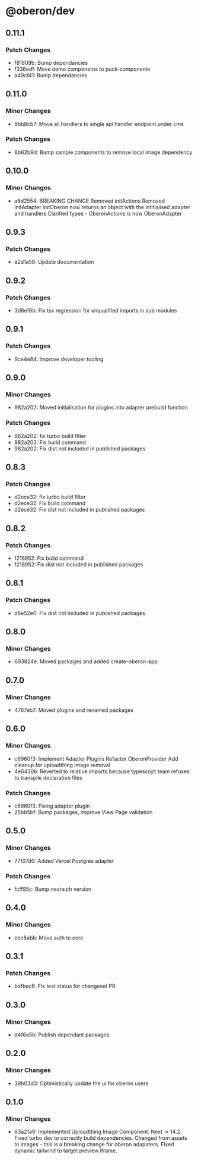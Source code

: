 # @oberon/dev

## 0.11.1

### Patch Changes

- f81809b: Bump dependancies
- f336edf: Move demo components to puck-components
- a49cf41: Bump dependancies

## 0.11.0

### Minor Changes

- 9bb8cb7: Move all handlers to single api handler endpoint under cms

### Patch Changes

- 8b62b9d: Bump sample components to remove local image dependency

## 0.10.0

### Minor Changes

- a8d2554: BREAKING CHANGE Removed initActions Removed initAdapter initOberon
  now returns an object with the intitialised adapter and handlers Clarified
  types - OberonActions is now OberonAdapter

## 0.9.3

### Patch Changes

- a2d1a58: Update documentation

## 0.9.2

### Patch Changes

- 3d8e16b: Fix tsx regression for unqualified imports in sub modules

## 0.9.1

### Patch Changes

- 9ce4e84: Improve developer tooling

## 0.9.0

### Minor Changes

- 982a202: Moved initialisation for plugins into adapter prebuild function

### Patch Changes

- 982a202: fix turbo build filter
- 982a202: Fix build command
- 982a202: Fix dist not included in published packages

## 0.8.3

### Patch Changes

- d2ece32: fix turbo build filter
- d2ece32: Fix build command
- d2ece32: Fix dist not included in published packages

## 0.8.2

### Patch Changes

- f218952: Fix build command
- f218952: Fix dist not included in published packages

## 0.8.1

### Patch Changes

- d6e52e0: Fix dist not included in published packages

## 0.8.0

### Minor Changes

- 693824e: Moved packages and added create-oberon-app

## 0.7.0

### Minor Changes

- 4767eb7: Moved plugins and renamed packages

## 0.6.0

### Minor Changes

- c6960f3: Implement Adapter Plugins Refactor OberonProvider Add cleanup for
  uploadthing image removal
- 4e6430b: Reverted to relative imports because typescript team refuses to
  transpile declaration files

### Patch Changes

- c6960f3: Fixing adapter plugin
- 25bb5bf: Bump packages, improve View Page validation

## 0.5.0

### Minor Changes

- 77f07d0: Added Vercel Postgres adapter

### Patch Changes

- fcff95c: Bump nextauth version

## 0.4.0

### Minor Changes

- eec8abb: Move auth to core

## 0.3.1

### Patch Changes

- bafbec6: Fix test status for changeset PR

## 0.3.0

### Minor Changes

- d4f6a5b: Publish dependant packages

## 0.2.0

### Minor Changes

- 39b03d3: Optimistically update the ui for oberon users

## 0.1.0

### Minor Changes

- 63a21a9: Implemented Uploadthing Image Component. Next -> 14.2. Fixed turbo
  dev to correctly build dependencies. Changed from assets to images - this is a
  breaking change for oberon adapaters. Fixed dynamic tailwind to target preview
  iframe.
